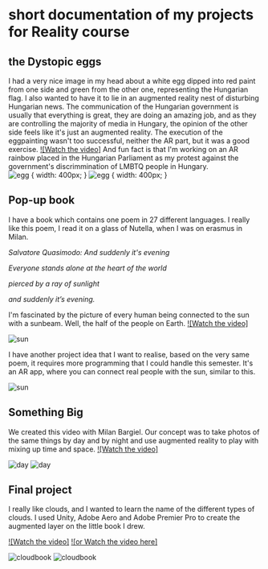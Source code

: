 # short documentation of my projects for Reality course

## the Dystopic eggs
I had a very nice image in my head about a white egg dipped into red paint from one side and green from the other one, representing the Hungarian flag. I also wanted to have it to lie in an augmented reality nest of disturbing Hungarian news. The communication of the Hungarian government is usually that everything is great, they are doing an amazing job, and as they are controlling the majority of media in Hungary, the opinion of the other side feels like it's just an augmented reality.
The execution of the eggpainting wasn't too successful, neither the AR part, but it was a good exercise.
[![Watch the video]](https://www.youtube.com/watch?v=AKswXIWSFp8)
And fun fact is that I'm working on an AR rainbow placed in the Hungarian Parliament as my protest against the government's discrimmination of LMBTQ people in Hungary.  
![egg](https://github.com/ritaeperjesi/realityAR/blob/main/img/documentation_egg.jpg) { width: 400px; }
![egg](https://github.com/ritaeperjesi/realityAR/blob/main/img/documentation_egg2.jpg) { width: 400px; }


## Pop-up book
I have a book which contains one poem in 27 different languages. I really like this poem, I read it on a glass of Nutella, when I was on erasmus in Milan.

*Salvatore Quasimodo: And suddenly it's evening*

*Everyone stands alone at the heart of the world*

*pierced by a ray of sunlight*

*and suddenly it’s evening.*

I'm fascinated by the picture of every human being connected to the sun with a sunbeam. Well, the half of the people on Earth.
[![Watch the video]](https://www.youtube.com/watch?v=CzMP-IZxyg0)

![sun](https://github.com/ritaeperjesi/realityAR/blob/main/img/documentation_sun.jpg)

I have another project idea that I want to realise, based on the very same poem, it requires more programming that I could handle this semester.
It's an AR app, where you can connect real people with the sun, similar to this.

![sun](https://github.com/ritaeperjesi/realityAR/blob/main/img/sunbeam.jpg)

## Something Big
We created this video with Milan Bargiel. 
Our concept was to take photos of the same things by day and by night and use augmented reality to play with mixing up time and space.
[![Watch the video]](https://www.youtube.com/watch?v=Krt_LjS7kDo)

![day](https://github.com/ritaeperjesi/realityAR/blob/main/img/documentation_daynight3.jpg)
![day](https://github.com/ritaeperjesi/realityAR/blob/main/img/documentation_daynight1.jpg)

## Final project
I really like clouds, and I wanted to learn the name of the different types of clouds.
I used Unity, Adobe Aero and Adobe Premier Pro to create the augmented layer on the little book I drew.

[![Watch the video]](https://www.youtube.com/watch?v=Y_Dbi0jiIIA)
[![or Watch the video here]](https://vimeo.com/547347454#)

![cloudbook](https://github.com/ritaeperjesi/realityAR/blob/main/img/documentation_cloud1.jpg)
![cloudbook](https://github.com/ritaeperjesi/realityAR/blob/main/img/documentation_cloud2.jpg)

